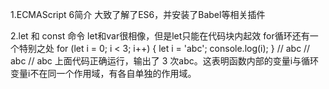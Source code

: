 1.ECMAScript 6简介
大致了解了ES6，并安装了Babel等相关插件


2.let 和 const 命令
let和var很相像，但是let只能在代码块内起效
for循环还有一个特别之处
for (let i = 0; i < 3; i++) {
  let i = 'abc';
  console.log(i);
}
// abc
// abc
// abc
上面代码正确运行，输出了 3 次abc。这表明函数内部的变量i与循环变量i不在同一个作用域，有各自单独的作用域。
